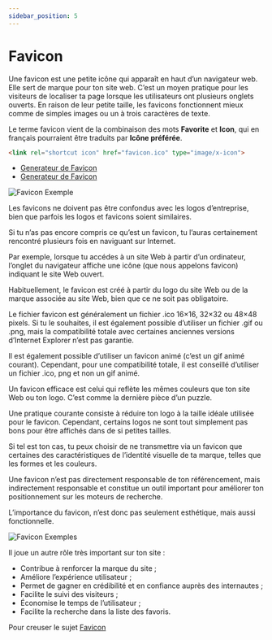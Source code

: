 ```yaml
---
sidebar_position: 5
---
```


# Favicon

Une favicon est une petite icône qui apparaît en haut d’un navigateur web. Elle sert de marque pour ton site web. C’est un moyen pratique pour les visiteurs de localiser ta page lorsque les utilisateurs ont plusieurs onglets ouverts. En raison de leur petite taille, les favicons fonctionnent mieux comme de simples images ou un à trois caractères de texte.

Le terme favicon vient de la combinaison des mots **Favorite** et **Icon**, qui en français pourraient être traduits par **Icône préférée**.

```html title="Voici comment tu peux l'intégrer"
<link rel="shortcut icon" href="favicon.ico" type="image/x-icon">
```
* [Generateur de Favicon](https://realfavicongenerator.net)
* [Generateur de Favicon](https://www.favicon.cc)

![Favicon Exemple](https://upload.wikimedia.org/wikipedia/commons/1/1d/Wikipedia_favicon_in_Firefox_on_KDE.png)

Les favicons ne doivent pas être confondus avec les logos d’entreprise, bien que parfois les logos et favicons soient similaires.

Si tu n’as pas encore compris ce qu’est un favicon, tu l’auras certainement rencontré plusieurs fois en naviguant sur Internet.

Par exemple, lorsque tu accédes à un site Web à partir d’un ordinateur, l’onglet du navigateur affiche une icône (que nous appelons favicon) indiquant le site Web ouvert.

Habituellement, le favicon est créé à partir du logo du site Web ou de la marque associée au site Web, bien que ce ne soit pas obligatoire.

Le fichier favicon est généralement un fichier .ico 16×16, 32×32 ou 48×48 pixels. Si tu le souhaites, il est également possible d’utiliser un fichier .gif ou .png, mais la compatibilité totale avec certaines anciennes versions d’Internet Explorer n’est pas garantie.

Il est également possible d’utiliser un favicon animé (c’est un gif animé courant). Cependant, pour une compatibilité totale, il est conseillé d’utiliser un fichier .ico, png et non un gif animé.

Un favicon efficace est celui qui reflète les mêmes couleurs que ton site Web ou ton logo. C’est comme la dernière pièce d’un puzzle.

Une pratique courante consiste à réduire ton logo à la taille idéale utilisée pour le favicon. Cependant, certains logos ne sont tout simplement pas bons pour être affichés dans de si petites tailles.

Si tel est ton cas, tu peux choisir de ne transmettre via un favicon que certaines des caractéristiques de l’identité visuelle de ta marque, telles que les formes et les couleurs.

Une favicon n’est pas directement responsable de ton référencement, mais indirectement responsable et constitue un outil important pour améliorer ton positionnement sur les moteurs de recherche.

L’importance du favicon, n’est donc pas seulement esthétique, mais aussi fonctionnelle.

![Favicon Exemples](https://seranking.com/blog/wp-content/uploads/2020/01/Address-bar-favicons-min.png)

Il joue un autre rôle très important sur ton site :

* Contribue à renforcer la marque du site ;
* Améliore l’expérience utilisateur ;
* Permet de gagner en crédibilité et en confiance auprès des internautes ;
* Facilite le suivi des visiteurs ;
* Économise le temps de l’utilisateur ;
* Facilite la recherche dans la liste des favoris.

Pour creuser le sujet [Favicon](https://www.twaino.com/blog/creation-site-web/favicons/)
